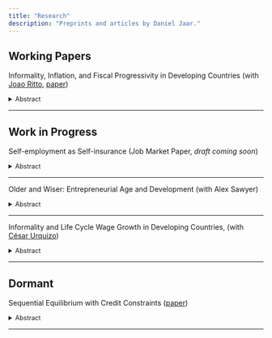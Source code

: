 ```yaml
---
title: "Research"
description: "Preprints and articles by Daniel Jaar."
---
```




## Working Papers


Informality, Inflation, and Fiscal Progressivity in Developing Countries (with [Joao Ritto](https://joaoritto.github.io/), [paper](/INF2-Jaar-Ritto.pdf))

<details>
<summary style="font-size: 0.9em;">Abstract</summary>

The informal sector in developing economies has substantial implications for public finance. Its scale limits the effectiveness of standard tax instruments, often justifying the use of inflation as an alternative revenue source. Informality also has distributional consequences: informal businesses tend to be small, rely heavily on cash, and supply a larger share of goods to poorer households. In this paper, we present a general equilibrium model where firms decide on formality status, and households choose their consumption bundles, allowing us to examine these distributional aspects of informality. We use the model to study the trade-offs between different revenue-equivalent combinations of inflation and consumption taxes. We calibrate the model for Peru and find a notable disparity in effective tax rates across wealth levels under a benchmark 4% inflation rate and an 18% consumption tax: the bottom income quintile pays an effective tax rate equivalent to just 55% of that of the top quintile. Reducing inflation from 4% to 0% requires raising consumption taxes by 2.2 percentage points. This shift benefits the poorest 90.7% of households at the expense of the wealthiest 9.3%. This would increase the welfare of the bottom quintile by 0.25% in consumption-equivalent units, whereas the top quintile experiences a 0.01% decrease.

</details>

---


## Work in Progress

Self-employment as Self-insurance (Job Market Paper, *draft coming soon*)

<details>
<summary style="font-size: 0.9em;">Abstract</summary>

This paper investigates the role of microentrepreneurship as a substitute for unemployment insurance in emerging economies. Using microenterprise surveys from Latin American countries, I document that a significant proportion of microentrepreneurs—ranging from 15% to 39%—start firms because they do not find jobs. These _necessity entrepreneurs_ operate smaller, less profitable firms and experience higher income gains when transitioning to wage employment. I propose a two-sector model of occupational choice with labor market frictions, where workers can become self-employed to avoid unemployment. I calibrate the model for Mexico and show that self-insurance through self-employment decreases unemployment by 0.9 p.p. and reduces welfare losses due to unemployment risk by 22%. Consequently, enforcing costly taxes and regulations among informal microenterprises might harm workers' ability to self-insure. Despite the presence of this additional channel of insurance, introducing a non-contributory unemployment insurance system increases welfare and is strongly progressive.

</details>

---



Older and Wiser: Entrepreneurial Age and Development (with Alex Sawyer)

<details>
<summary style="font-size: 0.9em;">Abstract</summary>

We document a novel fact about cross-country differences in entrepreneurship: richer countries have older entrepreneurs. Business owners with post-secondary education in countries at the 90th percentile of per capita GDP are, on average, 4 years older than those in countries at the 10th percentile. These result hold across education groups, industries, and are robust to controlling for differences in demographics. We calibrate a stylized OLG version of the benchmark macro-development model with financial frictions, and show that modeling financial development as a progressive relaxation of collateral constraints generates the opposite result. We are currently exploring the role that on-the-job managerial human capital accumulation can play in rationalizing these findings.

</details>

---



Informality and Life Cycle Wage Growth in Developing Countries, (with [César Urquizo](https://sites.google.com/view/cesarurquizo))

<details>
<summary style="font-size: 0.9em;">Abstract</summary>

we explore the role played by informality in curbing life cycle wage growth in developing economies. Using repeated cross-sectional data from the Chilean and Peruvian household surveys we compute life
cycle wage growth profiles for formal and informal workers. We find that in both Peru and Chile, there are significant differences in average wage growth by sector, of around 30 percentage points over
the life cycle. Results holds within education groups and across industries. We wxplore how firm and worker sorting across sectors can generate these patterns through differential human capital accumulation.

</details>


---



## Dormant

Sequential Equilibrium with Credit Constraints ([paper](/GE-incomplete-markets.pdf))
<details> 
<summary style="font-size: 0.9em;">Abstract</summary> 
<div style="font-size: 0.9em;">
	The classic result by Magill and Quinzii (1996) for incomplete market economies with
	infinitely-lived assets shows that a competitive equilibrium may not exist when debt constraints or
	transversality conditions are used to prevent Ponzi schemes. By replacing the former with credit
	constraints targeting the amount of borrowing, I determine levels of liquidity under which a competitive equilibrium always exists. Results include debt contracts with unbounded delivery streams and do not require uniform impatience, although I assume that preferences may be represented by time and state separable utility functions.
</details> 

---



